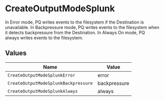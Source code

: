 # CreateOutputModeSplunk

In Error mode, PQ writes events to the filesystem if the Destination is unavailable. In Backpressure mode, PQ writes events to the filesystem when it detects backpressure from the Destination. In Always On mode, PQ always writes events to the filesystem.


## Values

| Name                                 | Value                                |
| ------------------------------------ | ------------------------------------ |
| `CreateOutputModeSplunkError`        | error                                |
| `CreateOutputModeSplunkBackpressure` | backpressure                         |
| `CreateOutputModeSplunkAlways`       | always                               |